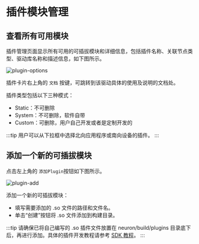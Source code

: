 # 插件模块管理

## 查看所有可用模块

插件管理页面显示所有可用的可插拔模块和详细信息，包括插件名称、关联节点类型、驱动库名称和描述信息，如下图所示。

![plugin-options](./assets/plugin-options.png)

插件卡片右上角的 `文档` 按键，可跳转到该驱动具体的使用及说明的文档处。

插件类型包括以下三种模式：

* Static：不可删除
* System：不可删除，软件自带
* Custom：可删除，用户自己开发或者是定制开发的

:::tip
用户可以从下拉框中选择北向应用程序或南向设备的插件。
:::

## 添加一个新的可插拔模块

点击左上角的 `添加Plugin`按钮如下图所示。

![plugin-add](./assets/plugin-add.png)

添加一个新的可插拔模块：

* 填写需要添加的 .so 文件的路径和文件名。
* 单击“创建”按钮将 .so 文件添加到构建目录。

:::tip
请确保已将自己编写的 .so 插件文件放置在 neuron/build/plugins 目录底下后，再进行添加。具体的插件开发教程请参考 [SDK 教程](../project/sdk/sdk_based-driver-development.md)。
:::
